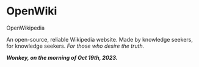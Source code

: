 # OpenWiki
OpenWikipedia

An open-source, reliable Wikipedia website.
Made by knowledge seekers, for knowledge seekers.
<i>For those who desire the truth.<i>

<b>Wonkey, on the morning of Oct 19th, 2023.<b>